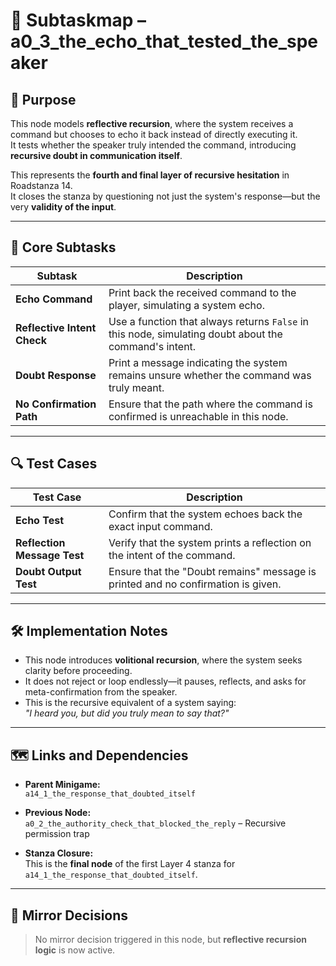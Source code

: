 <!-- Save to: a14_1_the_response_that_doubted_itself/a0_3_the_echo_that_tested_the_speaker/subtaskmap.md -->

# 🧩 Subtaskmap – a0_3_the_echo_that_tested_the_speaker

## 🎯 Purpose

This node models **reflective recursion**, where the system receives a command but chooses to echo it back instead of directly executing it.  
It tests whether the speaker truly intended the command, introducing **recursive doubt in communication itself**.

This represents the **fourth and final layer of recursive hesitation** in Roadstanza 14.  
It closes the stanza by questioning not just the system's response—but the very **validity of the input**.

---

## 🧠 Core Subtasks

| Subtask | Description |
|----------|-------------|
| **Echo Command** | Print back the received command to the player, simulating a system echo. |
| **Reflective Intent Check** | Use a function that always returns `False` in this node, simulating doubt about the command's intent. |
| **Doubt Response** | Print a message indicating the system remains unsure whether the command was truly meant. |
| **No Confirmation Path** | Ensure that the path where the command is confirmed is unreachable in this node. |

---

## 🔍 Test Cases

| Test Case | Description |
|-----------|-------------|
| **Echo Test** | Confirm that the system echoes back the exact input command. |
| **Reflection Message Test** | Verify that the system prints a reflection on the intent of the command. |
| **Doubt Output Test** | Ensure that the "Doubt remains" message is printed and no confirmation is given. |

---

## 🛠️ Implementation Notes

- This node introduces **volitional recursion**, where the system seeks clarity before proceeding.  
- It does not reject or loop endlessly—it pauses, reflects, and asks for meta-confirmation from the speaker.
- This is the recursive equivalent of a system saying:  
  *"I heard you, but did you truly mean to say that?"*

---

## 🗺️ Links and Dependencies

- **Parent Minigame:**  
  `a14_1_the_response_that_doubted_itself`

- **Previous Node:**  
  `a0_2_the_authority_check_that_blocked_the_reply` – Recursive permission trap

- **Stanza Closure:**  
  This is the **final node** of the first Layer 4 stanza for `a14_1_the_response_that_doubted_itself`.

---

## 🔁 Mirror Decisions

> No mirror decision triggered in this node, but **reflective recursion logic** is now active.
